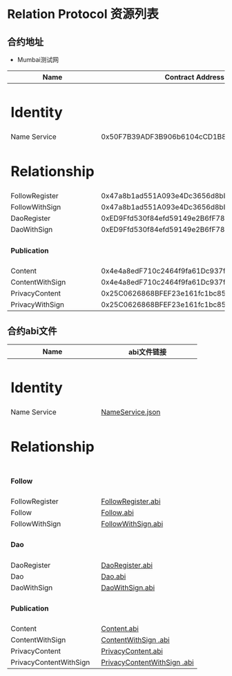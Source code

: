 # Relation Protocol 资源列表

## 合约地址

* Mumbai测试网

| Name                                   | Contract Address                           |
|----------------------------------------|--------------------------------------------|
| <h1><strong>Identity</strong></h1>     |                                            |
| Name Service                           | 0x50F7B39ADF3B906b6104cCD1B89245836AefDA8C |
| <h1><strong>Relationship</strong></h1> |                                            |
| FollowRegister                         | 0x47a8b1ad551A093e4Dc3656d8bDDA5345E8aBfb0 |
| FollowWithSign                         | 0x47a8b1ad551A093e4Dc3656d8bDDA5345E8aBfb0 |
| DaoRegister                            | 0xED9Ffd530f84efd59149e2B6fF788dfc74A20E89 |
| DaoWithSign                            | 0xED9Ffd530f84efd59149e2B6fF788dfc74A20E89 |
| <h4>Publication</h4>                   |                                            |
| Content                                | 0x4e4a8edF710c2464f9fa61Dc937f5F51a8E07496 |
| ContentWithSign                        | 0x4e4a8edF710c2464f9fa61Dc937f5F51a8E07496 |
| PrivacyContent                         | 0x25C0626868BFEF23e161fc1bc85Fe67327510813 |
| PrivacyWithSign                        | 0x25C0626868BFEF23e161fc1bc85Fe67327510813 |



## 合约abi文件


| Name                                   | abi文件链接                                                            |
|----------------------------------------|--------------------------------------------------------------------|
| <h1><strong>Identity</strong></h1>     |                                                                    |
| Name Service                           | [NameService.json](../abi/NameService.json)                        |
| <h1><strong>Relationship</strong></h1> |                                                                    |
| <h4>Follow</h4>                        |                                                                    |
| FollowRegister                         | [FollowRegister.abi](../abi/FollowRegister.json)                   |
| Follow                                 | [Follow.abi](../abi/Follow.json)                                   |
| FollowWithSign                         | [FollowWithSign.abi](../abi/FollowWithSign.json)                   |
| <h4>Dao</h4>                           |                                                                    |
| DaoRegister                            | [DaoRegister.abi](../abi/DaoRegister.json)                         |
| Dao                                    | [Dao.abi](../abi/Dao.json)                                         |
| DaoWithSign                            | [DaoWithSign.abi](../abi/DaoWithSign.json)                         |
| <h4>Publication</h4>                   |                                                                    |
| Content                                | [Content.abi](../abi/Content.json)                                 |
| ContentWithSign                        | [ContentWithSign  .abi](../abi/ContentWithSign.json)               |
| PrivacyContent                         | [PrivacyContent.abi](../abi/PrivacyContent.json)                   |
| PrivacyContentWithSign                 | [PrivacyContentWithSign  .abi](../abi/PrivacyContentWithSign.json) |




